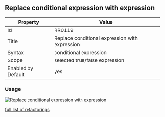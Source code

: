 ## Replace conditional expression with expression

Property | Value
--- | --- 
Id | RR0119
Title | Replace conditional expression with expression
Syntax | conditional expression
Scope | selected true/false expression
Enabled by Default | yes

### Usage

![Replace conditional expression with expression](../../images/refactorings/ReplaceConditionalExpressionWithExpression.png)

[full list of refactorings](Refactorings.md)
